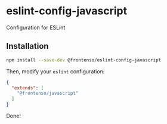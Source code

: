 # eslint-config-javascript

Configuration for ESLint

## Installation

```bash
npm install --save-dev @frontenso/eslint-config-javascript
```

Then, modify your `eslint` configuration:

```json
{
  "extends": [
    "@frontenso/javascript"
  ]
}
```

Done!
